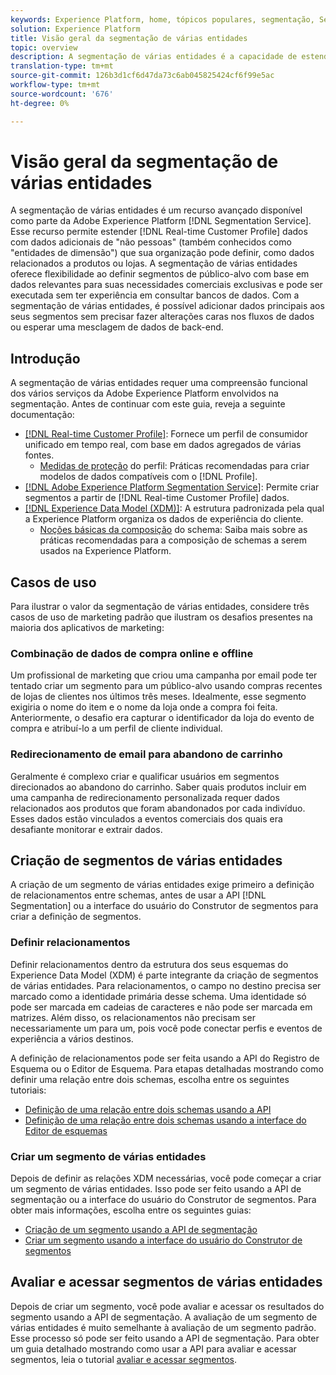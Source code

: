 ```yaml
---
keywords: Experience Platform, home, tópicos populares, segmentação, Segmentação, serviço de segmento, segmentos, segmentos, várias entidades, segmentação de várias entidades, segmentos de várias entidades;
solution: Experience Platform
title: Visão geral da segmentação de várias entidades
topic: overview
description: A segmentação de várias entidades é a capacidade de estender os dados do Perfil com dados adicionais com base em produtos, lojas ou outras classes que não sejam de perfil. Depois de conectados, os dados de classes adicionais ficam disponíveis como se fossem nativos no esquema Perfil.
translation-type: tm+mt
source-git-commit: 126b3d1cf6d47da73c6ab045825424cf6f99e5ac
workflow-type: tm+mt
source-wordcount: '676'
ht-degree: 0%

---
```



# Visão geral da segmentação de várias entidades

A segmentação de várias entidades é um recurso avançado disponível como parte da Adobe Experience Platform [!DNL Segmentation Service]. Esse recurso permite estender [!DNL Real-time Customer Profile] dados com dados adicionais de &quot;não pessoas&quot; (também conhecidos como &quot;entidades de dimensão&quot;) que sua organização pode definir, como dados relacionados a produtos ou lojas. A segmentação de várias entidades oferece flexibilidade ao definir segmentos de público-alvo com base em dados relevantes para suas necessidades comerciais exclusivas e pode ser executada sem ter experiência em consultar bancos de dados. Com a segmentação de várias entidades, é possível adicionar dados principais aos seus segmentos sem precisar fazer alterações caras nos fluxos de dados ou esperar uma mesclagem de dados de back-end.

## Introdução

A segmentação de várias entidades requer uma compreensão funcional dos vários serviços da Adobe Experience Platform envolvidos na segmentação. Antes de continuar com este guia, reveja a seguinte documentação:

* [[!DNL Real-time Customer Profile]](../profile/home.md): Fornece um perfil de consumidor unificado em tempo real, com base em dados agregados de várias fontes.
   * [Medidas de proteção](../profile/guardrails.md) do perfil: Práticas recomendadas para criar modelos de dados compatíveis com o  [!DNL Profile].
* [[!DNL Adobe Experience Platform Segmentation Service]](./home.md): Permite criar segmentos a partir de  [!DNL Real-time Customer Profile] dados.
* [[!DNL Experience Data Model (XDM)]](../xdm/home.md): A estrutura padronizada pela qual a Experience Platform organiza os dados de experiência do cliente.
   * [Noções básicas da composição](../xdm/schema/composition.md#union) do schema: Saiba mais sobre as práticas recomendadas para a composição de schemas a serem usados na Experience Platform.

## Casos de uso

Para ilustrar o valor da segmentação de várias entidades, considere três casos de uso de marketing padrão que ilustram os desafios presentes na maioria dos aplicativos de marketing:

### Combinação de dados de compra online e offline

Um profissional de marketing que criou uma campanha por email pode ter tentado criar um segmento para um público-alvo usando compras recentes de lojas de clientes nos últimos três meses. Idealmente, esse segmento exigiria o nome do item e o nome da loja onde a compra foi feita. Anteriormente, o desafio era capturar o identificador da loja do evento de compra e atribuí-lo a um perfil de cliente individual.

### Redirecionamento de email para abandono de carrinho

Geralmente é complexo criar e qualificar usuários em segmentos direcionados ao abandono do carrinho. Saber quais produtos incluir em uma campanha de redirecionamento personalizada requer dados relacionados aos produtos que foram abandonados por cada indivíduo. Esses dados estão vinculados a eventos comerciais dos quais era desafiante monitorar e extrair dados.

## Criação de segmentos de várias entidades

A criação de um segmento de várias entidades exige primeiro a definição de relacionamentos entre schemas, antes de usar a API [!DNL Segmentation] ou a interface do usuário do Construtor de segmentos para criar a definição de segmentos.

### Definir relacionamentos

Definir relacionamentos dentro da estrutura dos seus esquemas do Experience Data Model (XDM) é parte integrante da criação de segmentos de várias entidades. Para relacionamentos, o campo no destino precisa ser marcado como a identidade primária desse schema. Uma identidade só pode ser marcada em cadeias de caracteres e não pode ser marcada em matrizes. Além disso, os relacionamentos não precisam ser necessariamente um para um, pois você pode conectar perfis e eventos de experiência a vários destinos.

A definição de relacionamentos pode ser feita usando a API do Registro de Esquema ou o Editor de Esquema. Para etapas detalhadas mostrando como definir uma relação entre dois schemas, escolha entre os seguintes tutoriais:

* [Definição de uma relação entre dois schemas usando a API](../xdm/tutorials/relationship-api.md)
* [Definição de uma relação entre dois schemas usando a interface do Editor de esquemas](../xdm/tutorials/relationship-ui.md)

### Criar um segmento de várias entidades

Depois de definir as relações XDM necessárias, você pode começar a criar um segmento de várias entidades. Isso pode ser feito usando a API de segmentação ou a interface do usuário do Construtor de segmentos. Para obter mais informações, escolha entre os seguintes guias:

* [Criação de um segmento usando a API de segmentação](./tutorials/create-a-segment.md)
* [Criar um segmento usando a interface do usuário do Construtor de segmentos](./ui/overview.md)

## Avaliar e acessar segmentos de várias entidades

Depois de criar um segmento, você pode avaliar e acessar os resultados do segmento usando a API de segmentação. A avaliação de um segmento de várias entidades é muito semelhante à avaliação de um segmento padrão. Esse processo só pode ser feito usando a API de segmentação. Para obter um guia detalhado mostrando como usar a API para avaliar e acessar segmentos, leia o tutorial [avaliar e acessar segmentos](./tutorials/evaluate-a-segment.md).
